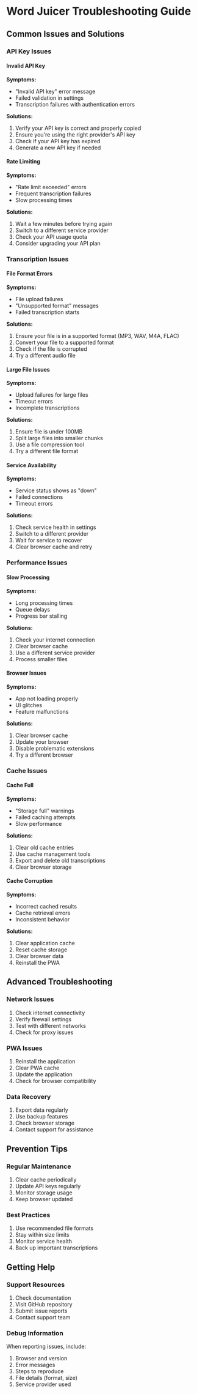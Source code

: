 # Word Juicer Troubleshooting Guide

## Common Issues and Solutions

### API Key Issues

#### Invalid API Key
**Symptoms:**
- "Invalid API key" error message
- Failed validation in settings
- Transcription failures with authentication errors

**Solutions:**
1. Verify your API key is correct and properly copied
2. Ensure you're using the right provider's API key
3. Check if your API key has expired
4. Generate a new API key if needed

#### Rate Limiting
**Symptoms:**
- "Rate limit exceeded" errors
- Frequent transcription failures
- Slow processing times

**Solutions:**
1. Wait a few minutes before trying again
2. Switch to a different service provider
3. Check your API usage quota
4. Consider upgrading your API plan

### Transcription Issues

#### File Format Errors
**Symptoms:**
- File upload failures
- "Unsupported format" messages
- Failed transcription starts

**Solutions:**
1. Ensure your file is in a supported format (MP3, WAV, M4A, FLAC)
2. Convert your file to a supported format
3. Check if the file is corrupted
4. Try a different audio file

#### Large File Issues
**Symptoms:**
- Upload failures for large files
- Timeout errors
- Incomplete transcriptions

**Solutions:**
1. Ensure file is under 100MB
2. Split large files into smaller chunks
3. Use a file compression tool
4. Try a different file format

#### Service Availability
**Symptoms:**
- Service status shows as "down"
- Failed connections
- Timeout errors

**Solutions:**
1. Check service health in settings
2. Switch to a different provider
3. Wait for service to recover
4. Clear browser cache and retry

### Performance Issues

#### Slow Processing
**Symptoms:**
- Long processing times
- Queue delays
- Progress bar stalling

**Solutions:**
1. Check your internet connection
2. Clear browser cache
3. Use a different service provider
4. Process smaller files

#### Browser Issues
**Symptoms:**
- App not loading properly
- UI glitches
- Feature malfunctions

**Solutions:**
1. Clear browser cache
2. Update your browser
3. Disable problematic extensions
4. Try a different browser

### Cache Issues

#### Cache Full
**Symptoms:**
- "Storage full" warnings
- Failed caching attempts
- Slow performance

**Solutions:**
1. Clear old cache entries
2. Use cache management tools
3. Export and delete old transcriptions
4. Clear browser storage

#### Cache Corruption
**Symptoms:**
- Incorrect cached results
- Cache retrieval errors
- Inconsistent behavior

**Solutions:**
1. Clear application cache
2. Reset cache storage
3. Clear browser data
4. Reinstall the PWA

## Advanced Troubleshooting

### Network Issues
1. Check internet connectivity
2. Verify firewall settings
3. Test with different networks
4. Check for proxy issues

### PWA Issues
1. Reinstall the application
2. Clear PWA cache
3. Update the application
4. Check for browser compatibility

### Data Recovery
1. Export data regularly
2. Use backup features
3. Check browser storage
4. Contact support for assistance

## Prevention Tips

### Regular Maintenance
1. Clear cache periodically
2. Update API keys regularly
3. Monitor storage usage
4. Keep browser updated

### Best Practices
1. Use recommended file formats
2. Stay within size limits
3. Monitor service health
4. Back up important transcriptions

## Getting Help

### Support Resources
1. Check documentation
2. Visit GitHub repository
3. Submit issue reports
4. Contact support team

### Debug Information
When reporting issues, include:
1. Browser and version
2. Error messages
3. Steps to reproduce
4. File details (format, size)
5. Service provider used 